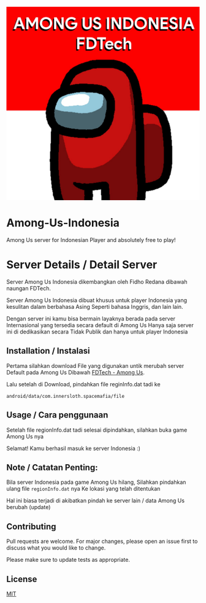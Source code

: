 ![logo](https://github.com/fidhoredana/Among-Us-Indonesia/blob/master/img/AMONGUS-ID-FDTECH-LOGO.jpg)
# Among-Us-Indonesia
Among Us server for Indonesian Player and absolutely free to play!

# Server Details / Detail Server

Server Among Us Indonesia dikembangkan oleh Fidho Redana dibawah naungan FDTech.

Server Among Us Indonesia dibuat khusus untuk player Indonesia yang kesulitan dalam berbahasa Asing
Seperti bahasa Inggris, dan lain lain.

Dengan server ini kamu bisa bermain layaknya berada pada server Internasional yang tersedia secara default di Among Us
Hanya saja server ini di dedikasikan secara Tidak Publik dan hanya untuk player Indonesia

## Installation / Instalasi

Pertama silahkan download File yang digunakan untik merubah server Default pada Among Us
Dibawah
[FDTech - Among Us](https://fdcorp.xyz/among-us-indonesia/).

Lalu setelah di Download, pindahkan file reginInfo.dat tadi ke
```
android/data/com.innersloth.spacemafia/file
```

## Usage / Cara penggunaan

Setelah file regionInfo.dat tadi selesai dipindahkan, silahkan buka game Among Us nya

Selamat! Kamu berhasil masuk ke server Indonesia :)


## Note / Catatan Penting:

Bila server Indonesia pada game Among Us hilang,
Silahkan pindahkan ulang file
``` regionInfo.dat ``` nya
Ke lokasi yang telah ditentukan

Hal ini biasa terjadi di akibatkan pindah ke server lain / data Among Us berubah (update)

## Contributing
Pull requests are welcome. For major changes, please open an issue first to discuss what you would like to change.

Please make sure to update tests as appropriate.

## License
[MIT](https://choosealicense.com/licenses/mit/)

